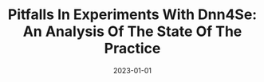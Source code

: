 ---
title: "Pitfalls In Experiments With Dnn4Se: An Analysis Of The State Of The Practice"
date: 2023-01-01
venue: ""
paperurl: https://doi.org/10.48550/ARXIV.2305.11556
authors: "Sira Vegas and Sebastian G Elbaum"
---